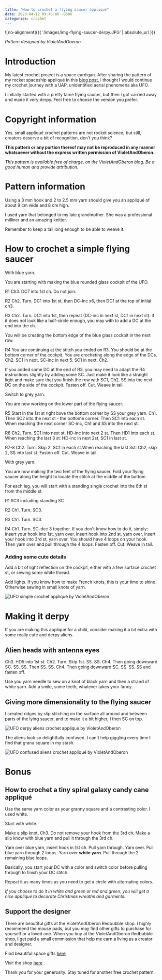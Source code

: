 ```yaml
---
title: "How to crochet a flying saucer appliqué"
date: 2023-04-12 09:45:06 -0500
categories: crochet
---
```


![no-alignment]({{ '/images/img-flying-saucer-derpy.JPG' | absolute_url }})

*Pattern designed by VioletAndOberon*

# Introduction

My latest crochet project is a space cardigan. After sharing the pattern of my rocket spaceship appliqué in this [blog post](https://www.violetandoberon.com/crochet/2023/04/11/rocket-applique.html), I thought I would continue my crochet journey with a UAP, unidentified aerial phenomena aka UFO.

I initially started with a pretty tame flying saucer, but then I got carried away and made it very derpy. Feel free to choose the version you prefer.

# Copyright information

Yes, small appliqué crochet patterns are not rocket science, but still, creators deserve a bit of recognition, don't you think?

**This pattern or any portion thereof may not be reproduced in any manner whatsoever without the express written permission of VioletAndOberon.**

*This pattern is available free of charge, on the VioletAndOberon blog. Be a good human and provide attribution.*

# Pattern information

Using a 3 mm hook and 2 to 2.5 mm yarn should give you an appliqué of about 9 cm wide and 8 cm high.

I used yarn that belonged to my late grandmother. She was a professional milliner and an amazing knitter. 

Remember to keep a tail long enough to be able to weave it.

# How to crochet a simple flying saucer

With blue yarn.

You are starting with making the blue rounded glass cockpit of the UFO.

R1 Ch3. DC7 into 1st ch. Do not join.

R2 Ch2. Turn. DC1 into 1st st, then DC-inc x6, then DC1 at the top of initial ch3.

R3 Ch2. Turn. DC1 into 1st, then repeat (DC-inc in next st, DC1 in next st). It it does not look like a half-circle enough, you may with to add a DC at the end into the ch. 

You will be creating the bottom edge of the blue glass cockpit in the next row.

R4 You are continuing at the stitch you ended on R3. You should be at the bottom corner of the cockpit. You are crocheting along the edge of the DCs. Ch2. SC1 in next. SC-inc in next 5. SC1 in next. Ch2. 

If you added some DC at the end of R3, you may need to adapt the R4 instructions slightly by adding some SC. Just make it look like a straight light and make sure that you finish the row with SC1, Ch2. SS into the next DC on the side of the cockpit. Fasten off. Cut. Weave in tail.

Switch to grey yarn.

You are now working on the lower part of the flying saucer.

R5 Start in the 1st st right bove the bottom corner by SS your grey yarn. Ch1. Then SC2 into the next st - the bottome corner. Then SC1 into each st. When reaching the next corner SC-inc, Ch1 and SS into the next st.

R6 Ch2. Turn. SC1 into next st. HD-inc into next 2 st. Then HD1 into each st. When reaching the last 3 st: HD-inc in next 2st, SC1 in last st.

R7-8 Ch2. Turn. Skip 2. SC1 in each st.When reaching the last 3st: Ch2, skip 2, SS into last st. Fasten off. Cut. Weave in tail.

With grey yarn.

You are now making the two feet of the flying saucer. Fold your flying saucer along the height to locate the stitch at the middle of the bottom.

For each leg, you will start with a standing single crochet into the 6th st from the middle st. 

R1 SC3 including standing SC

R2 Ch1. Turn. SC3.

R3 Ch1. Turn. SC3.

R4 Ch1. Turn. SC-dec 3 together. If you don't know how to do it, simply: insert your hook into 1st, yarn over, insert hook into 2nd st, yarn over, insert your hook into 3rd st, yarn over. You should have 4 loops on your hook. Then yarn over and pull through the 4 loops. Fasten off. Cut. Weave in tail.

### Adding some cute details

Add a bit of light reflection on the cockpit, either with a few surface crochet st, or sewing some white thread.

Add lights. If you know how to make French knots, this is your time to shine. Otherwise sewing in small knots of yarn.


![UFO simple crochet appliqué by VioletAndOberon](/images/img-flying-saucer-granny.JPG)


# Making it derpy

If you are making this appliqué for a child, consider making it a bit extra with some really cute and derpy aliens.

## Alien heads with antenna eyes

Ch3. HD5 into 1st st.
Ch2. Turn. Skip 1st. SS. SS. Ch4. Then going downward SC. SS. SS. 
Then SS. SS. Ch4. Then going downward SC. SS. SS.
SS and fasten off. 

Use you yarn needle to sew on a knot of black yarn and then a strand of white yarn. Add a smile, some teeth, whatever takes your fancy.

## Giving more dimensionality to the flying saucer

I created ridges by slip stitching on the surface all around and between parts of the lying saucer, and to make it a bit higher, I then SC on top.

![UFO derpy aliens crochet appliqué by VioletAndOberon](/images/img-flying-saucer-derpy.JPG)


The aliens look so delightfully confused. I can't help giggling every time I find that granu square in my stash. 


![UFO confused aliens crochet appliqué by VioletAndOberon](/images/img-flying-saucer-aliens.JPG)

# Bonus

## How to crochet a tiny spiral galaxy candy cane appliqué

Use the same yarn color as your granny square and a contrasting color. I used white.

Start with white. 

Make a slip knot, Ch3. Do not remove your hook from the 3rd ch. Make a slip know with blue yarn and pull it through the 3rd ch.

Yarn over blue yarn, insert hook in 1st ch. Pull yarn through. Yarn over. Pull blue yarn through 2 loops. Yarn over **white yarn**. Pull through the 2 remaining blue loops.

Basically, you start your DC with a color and switch color before pulling through to finish your DC stitch.

Repeat it as many times as you need to get a circle with alternating colors.

*If you choose to do it in white and green or red and green, you will get a nice appliqué to decorate Christmas wreaths and garments.*

## Support the designer

There are beautiful gifts at the VioletAndOberon Redbubble shop. I highly recommend the mouse pads, but you may find other gifts to purchase for yourself or a loved one. When you buy at the VioletAndOberon Redbubble shop, I get paid a small commission that help me earn a living as a creator and designer.

Find beautiful space gifts [here](https://www.redbubble.com/shop/VioletAndOberon%20space?search_type=search_box)

Visit the shop [here](https://www.redbubble.com/people/VioletAndOberon/shop)

Thank you for your generosity. Stay tuned for another free crochet pattern.









